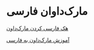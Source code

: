 # مارک‌داوان فارسی

[هک فارسی کردن مارک‌داون](persianMD.html)

[آموزش مارک‌داون به فارسی](learn-MD.html)